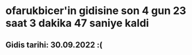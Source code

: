 # ofarukbicer'in gidisine son 4 gun 23 saat 3 dakika 47 saniye kaldi

## Gidis tarihi: 30.09.2022 :(